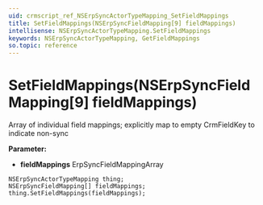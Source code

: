 ```yaml
---
uid: crmscript_ref_NSErpSyncActorTypeMapping_SetFieldMappings
title: SetFieldMappings(NSErpSyncFieldMapping[9] fieldMappings)
intellisense: NSErpSyncActorTypeMapping.SetFieldMappings
keywords: NSErpSyncActorTypeMapping, GetFieldMappings
so.topic: reference
---
```


# SetFieldMappings(NSErpSyncFieldMapping[9] fieldMappings)

Array of individual field mappings; explicitly map to empty CrmFieldKey to indicate non-sync

**Parameter:** 
* **fieldMappings** ErpSyncFieldMappingArray

```crmscript
NSErpSyncActorTypeMapping thing;
NSErpSyncFieldMapping[] fieldMappings;
thing.SetFieldMappings(fieldMappings);
```

